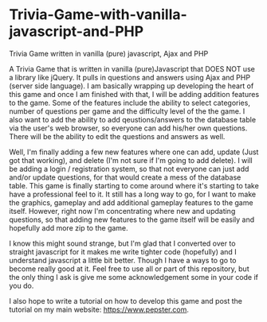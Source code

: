 # Trivia-Game-with-vanilla-javascript-and-PHP
Trivia Game written in vanilla (pure) javascript, Ajax and PHP

A Trivia Game that is written in vanilla (pure)Javascript that DOES NOT use a library like jQuery. It pulls in questions and answers using Ajax and PHP (server side language). I am basically wrapping up developing the heart of this game and once I am finished with that, I will be adding addition features to the game. Some of the features include the ability to select categories, number of questions per game and the difficulty level of the the game. I also want to add the ability to add qeustions/answers to the database table via the user's web browser, so everyone can add his/her own questions. There will be the ability to edit the questions and answers as well. 

Well, I'm finally adding a few new features where one can add, update (Just got that working), and delete (I'm not sure if I'm going to add delete). I will be adding a login / registration system, so that not everyone can just add and/or update questions, for that would create a mess of the database table. This game is finally starting to come around where it's starting to take have a professional feel to it. It still has a long way to go, for I want to make the graphics, gameplay and add additional gameplay features to the game itself. However, right now I'm concentrating where new and updating questions, so that adding new features to the game itself will be easily and hopefully add more zip to the game.

I know this might sound strange, but I'm glad that I converted over to straight javascript for it makes me write tighter code (hopefully) and I understand javascript a little bit better. Though I have a ways to go to become really good at it. Feel free to use all or part of this repository, but the only thing I ask is give me some acknowledgement some in your code if you do. 

I also hope to write a tutorial on how to develop this game and post the tutorial on my main website: https://www.pepster.com.  

